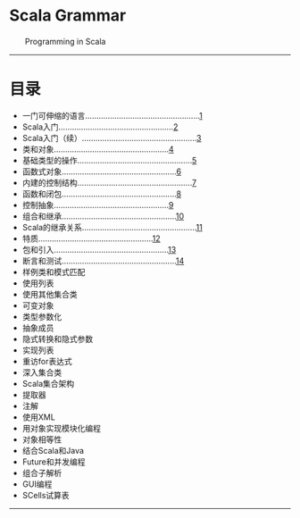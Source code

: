 # Scala Grammar    
　　Programming in Scala    

***    
# 目录
- 一门可伸缩的语言...................................................[1](./a-scalable-language/README.md)
- Scala入门...................................................[2](./first-step-in-scala/README.md)
- Scala入门（续）...................................................[3](./next-step-in-scala/README.md)
- 类和对象...................................................[4](./classes-and-objects/README.md)
- 基础类型的操作...................................................[5](./basic-types-and-operations/README.md)
- 函数式对象...................................................[6](./functional-objects/README.md)
- 内建的控制结构...................................................[7](./build-in-control-structures/README.md)
- 函数和闭包...................................................[8](./functions-and-closures/README.md)
- 控制抽象...................................................[9](./control-abstraction/README.md)
- 组合和继承...................................................[10](./composition-and-inheritance/README.md)
- Scala的继承关系...................................................[11](./scala-hierarchy/README.md)
- 特质...................................................[12](./traits/README.md)
- 包和引入...................................................[13](./packages-and-imports/README.md)
- 断言和测试...................................................[14](./assertions-and-tests/README.md)
- 样例类和模式匹配
- 使用列表
- 使用其他集合类
- 可变对象
- 类型参数化
- 抽象成员
- 隐式转换和隐式参数
- 实现列表
- 重访for表达式
- 深入集合类
- Scala集合架构
- 提取器
- 注解
- 使用XML
- 用对象实现模块化编程
- 对象相等性
- 结合Scala和Java
- Future和并发编程
- 组合子解析
- GUI编程
- SCells试算表

***
